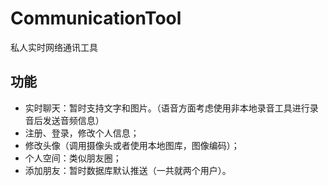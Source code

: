 # CommunicationTool
私人实时网络通讯工具

## 功能
* 实时聊天：暂时支持文字和图片。（语音方面考虑使用非本地录音工具进行录音后发送音频信息）
* 注册、登录，修改个人信息；
* 修改头像（调用摄像头或者使用本地图库，图像编码）；
* 个人空间：类似朋友圈；
* 添加朋友：暂时数据库默认推送（一共就两个用户）。

